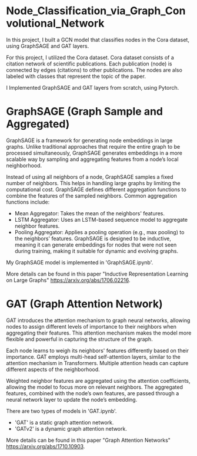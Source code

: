# Node_Classification_via_Graph_Convolutional_Network

In this project, I built a GCN model that classifies nodes in the Cora dataset, using GraphSAGE and GAT layers.

For this project, I utilized the Cora dataset. Cora dataset consists of a citation network of scientific publications. Each publication (node) is connected by edges (citations) to other publications. The nodes are also labeled with classes that represent the topic of the paper.

I Implemented GraphSAGE and GAT layers from scratch, using Pytorch.

# GraphSAGE (Graph Sample and Aggregated)
GraphSAGE is a framework for generating node embeddings in large graphs. Unlike traditional approaches that require the entire graph to be processed simultaneously, GraphSAGE generates embeddings in a more scalable way by sampling and aggregating features from a node’s local neighborhood.

Instead of using all neighbors of a node, GraphSAGE samples a fixed number of neighbors. This helps in handling large graphs by limiting the computational cost.
GraphSAGE defines different aggregation functions to combine the features of the sampled neighbors. Common aggregation functions include:
- Mean Aggregator: Takes the mean of the neighbors' features.
- LSTM Aggregator: Uses an LSTM-based sequence model to aggregate neighbor features.
- Pooling Aggregator: Applies a pooling operation (e.g., max pooling) to the neighbors' features.
GraphSAGE is designed to be inductive, meaning it can generate embeddings for nodes that were not seen during training, making it suitable for dynamic and evolving graphs.

My GraphSAGE model is implemented in 'GraphSAGE.ipynb'.

More details can be found in this paper "Inductive Representation Learning on Large Graphs" https://arxiv.org/abs/1706.02216.


# GAT (Graph Attention Network)
GAT introduces the attention mechanism to graph neural networks, allowing nodes to assign different levels of importance to their neighbors when aggregating their features. This attention mechanism makes the model more flexible and powerful in capturing the structure of the graph.

Each node learns to weigh its neighbors' features differently based on their importance. GAT employs multi-head self-attention layers, similar to the attention mechanism in Transformers. Multiple attention heads can capture different aspects of the neighborhood.

Weighted neighbor features are aggregated using the attention coefficients, allowing the model to focus more on relevant neighbors. The aggregated features, combined with the node’s own features, are passed through a neural network layer to update the node’s embedding.

There are two types of models in 'GAT.ipynb'.
- 'GAT' is a static graph attention network.
- 'GATv2' is a dynamic graph attention network.

More details can be found in this paper "Graph Attention Networks" https://arxiv.org/abs/1710.10903.
